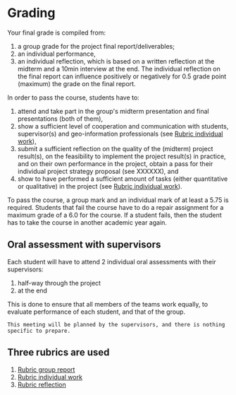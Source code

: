 # Grading

Your final grade is compiled from:

1. a group grade for the project final report/deliverables;
1. an individual performance, 
1. an individual reflection, which is based on a written reflection at the midterm and a 10min interview at the end. The individual reflection on the final report can influence positively or negatively for 0.5 grade point (maximum) the grade on the final report. 

In order to pass the course, students have to:

<!-- TODO -->
1. attend and take part in the group's midterm presentation and final presentations (both of them),
2. show a sufficient level of cooperation and communication with students, supervisor(s) and geo-information professionals (see [Rubric individual work](./work.md)), 
3. submit a sufficient reflection on the quality of the (midterm) project result(s), on the feasibility to implement the project result(s) in practice, and on their own performance in the project, obtain a pass for their individual project strategy proposal (see XXXXXX), and
4. show to have performed a sufficient amount of tasks (either quantitative or qualitative) in the project (see [Rubric individual work](./work.md)).

To pass the course, a group mark and an individual mark of at least a 5.75 is required. Students that fail the course have to do a repair assignment for a maximum grade of a 6.0 for the course.
If a student fails, then the student has to take the course in another academic year again.

## Oral assessment with supervisors

Each student will have to attend 2 individual oral assessments with their supervisors:

  1. half-way through the project
  2. at the end


This is done to ensure that all members of the teams work equally, to evaluate performance of each student, and that of the group.

```admonish info
This meeting will be planned by the supervisors, and there is nothing specific to prepare.
```


## Three rubrics are used

1. [Rubric group report](./report.md)
1. [Rubric individual work](./work.md)
1. [Rubric reflection](./reflection.md)

